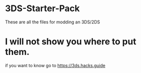 # 3DS-Starter-Pack
These are all the files for modding an 3DS/2DS
# I will not show you where to put them.
if you want to know go to https://3ds.hacks.guide
